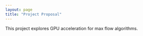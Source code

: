```yaml
---
layout: page
title: "Project Proposal"
---
```


This project explores GPU acceleration for max flow algorithms.